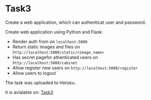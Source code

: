 # Task3

Create a web application, which can authenticat user and password.


Create web application using Python and Flask:
* Render auth from on `localhost:5000`
* Return static images and files on `http://localhost:5000/static/<image_name>`
* Has secret pagefor athenticated users on `http://localhost:5000/cabinet`
* Allow register new users on `http://localhost:5000/register`
* Allow users to logout
    `

The task was uploaded to Heroku.

It is avialable on: [Task3](https://ghadeer-darwesh-auth.herokuapp.com)


